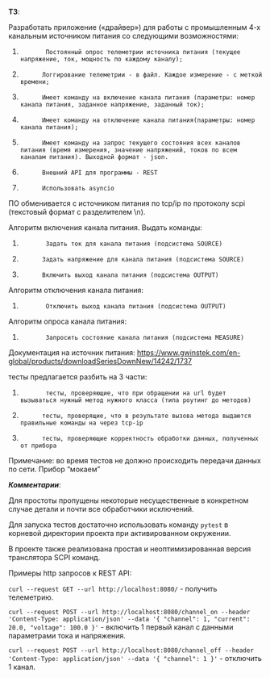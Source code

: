 **ТЗ**:

Разработать приложение («драйвер») для работы с промышленным 4-х канальным источником питания со следующими возможностями:
1.            Постоянный опрос телеметрии источника питания (текущее напряжение, ток, мощность по каждому каналу);
2.           Логгирование телеметрии - в файл. Каждое измерение - с меткой времени;
3.           Имеет команду на включение канала питания (параметры: номер канала питания, заданное напряжение, заданный ток);
4.           Имеет команду на отключение канала питания(параметры: номер канала питания);
5.           Имеет команду на запрос текущего состояния всех каналов питания (время измерения, значение напряжений, токов по всем каналам питания). Выходной формат - json.
6.           Внешний API для программы - REST
7.           Использовать asyncio
 
ПО обменивается с источником питания по tcp/ip по протоколу scpi (текстовый формат с разделителем \n). 
 
Алгоритм включения канала питания. Выдать команды:
1.            Задать ток для канала питания (подсистема SOURCE)
2.           Задать напряжение для канала питания (подсистема SOURCE)
3.           Включить выход канала питания (подсистема OUTPUT)
 
Алгоритм отключения канала питания:
1.            Отключить выход канала питания (подсистема OUTPUT)
 
Алгоритм опроса канала питания:
1.            Запросить состояние канала питания (подсистема MEASURE)
 
Документация на источник питания: https://www.gwinstek.com/en-global/products/downloadSeriesDownNew/14242/1737
 
тесты предлагается разбить на 3 части:
1.            тесты, проверяющие, что при обращении на url будет вызываться нужный метод нужного класса (типа роутинг до методов)
2.           тесты, проверящие, что в результате вызова метода выдаются правильные команды на через tcp-ip
3.           тесты, проверяющие корректность обработки данных, полученных от прибора
Примечание: во время тестов не должно происходить передачи данных по сети. Прибор “мокаем”


***Комментарии***:

Для простоты пропущены некоторые несущественные  в конкретном случае детали и почти все обработчики исключений.

Для запуска тестов достаточно использовать команду `pytest` в корневой директории проекта при активированном окружении.

В проекте также реализована простая и неоптимизированная версия транслятора SCPI команд.

Примеры http запросов к REST API:

`curl --request GET --url http://localhost:8080/` - получить телеметрию.

`curl --request POST --url http://localhost:8080/channel_on --header 'Content-Type: application/json' --data '{
	"channel": 1,
	"current": 20.0,
	"voltage": 100.0
}'` - включить 1 первый канал с данными параметрами тока и напряжения.

`curl --request POST --url http://localhost:8080/channel_off --header 'Content-Type: application/json' --data '{
	"channel": 1
}'` - отключить 1 канал.